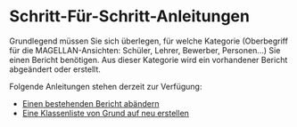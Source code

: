 # Schritt-Für-Schritt-Anleitungen

Grundlegend müssen Sie sich überlegen, für welche Kategorie (Oberbegriff für die MAGELLAN-Ansichten: Schüler, Lehrer, Bewerber, Personen…) Sie einen Bericht benötigen. Aus dieser Kategorie wird ein vorhandener Bericht abgeändert oder erstellt.

Folgende Anleitungen stehen derzeit zur Verfügung:

* [Einen bestehenden Bericht abändern](change_report.md)
* [Eine Klassenliste von Grund auf neu erstellen](create_class_list.md)
